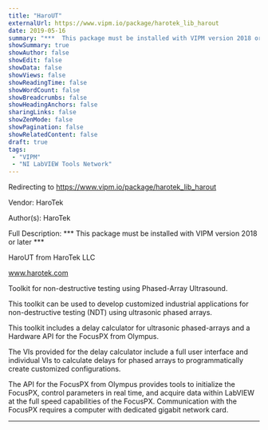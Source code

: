 ```yaml
---
title: "HaroUT"
externalUrl: https://www.vipm.io/package/harotek_lib_harout
date: 2019-05-16
summary: "***  This package must be installed with VIPM version 2018 or later ***"
showSummary: true
showAuthor: false
showEdit: false
showData: false
showViews: false
showReadingTime: false
showWordCount: false
showBreadcrumbs: false
showHeadingAnchors: false
sharingLinks: false
showZenMode: false
showPagination: false
showRelatedContent: false
draft: true
tags:
 - "VIPM"
 - "NI LabVIEW Tools Network"
---
```


Redirecting to https://www.vipm.io/package/harotek_lib_harout

Vendor: HaroTek

Author(s): HaroTek
 
Full Description:
***  This package must be installed with VIPM version 2018 or later ***

HaroUT from HaroTek LLC

www.harotek.com

Toolkit for non-destructive testing using Phased-Array Ultrasound.

This toolkit can be used to develop customized industrial applications for non-destructive testing (NDT) using ultrasonic phased arrays.

This toolkit includes a delay calculator for ultrasonic phased-arrays  and a Hardware API for the FocusPX from Olympus.

The VIs provided for the delay calculator include a full user interface and individual VIs to calculate delays for phased arrays to programmatically create customized configurations.

The API for the FocusPX from Olympus provides tools to initialize the FocusPX, control parameters in real time, and acquire data within LabVIEW at the full speed capabilities of the FocusPX. Communication with the FocusPX requires a computer with dedicated gigabit network card.

------------------------------------------------------------------